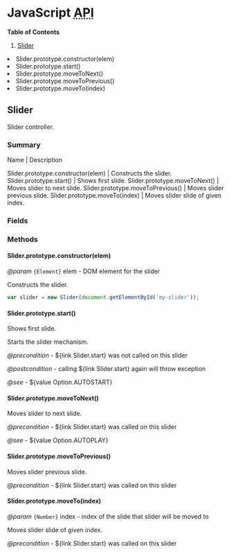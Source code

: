 <!--

Copyright 2015 Maciej Chałapuk

Licensed under the Apache License, Version 2.0 (the "License");
you may not use this file except in compliance with the License.
You may obtain a copy of the License at

http://www.apache.org/licenses/LICENSE-2.0

Unless required by applicable law or agreed to in writing, software
distributed under the License is distributed on an "AS IS" BASIS,
WITHOUT WARRANTIES OR CONDITIONS OF ANY KIND, either express or implied.
See the License for the specific language governing permissions and
limitations under the License.

-->

<!-- Start Template javascript-api.md.ejs -->

# JavaScript <abbr title="Application Programming Interface">API</abbr>

**Table of Contents**

1. [Slider](#slider)<ul>
<li>Slider.prototype.constructor(elem)
<li>Slider.prototype.start()
<li>Slider.prototype.moveToNext()
<li>Slider.prototype.moveToPrevious()
<li>Slider.prototype.moveTo(index)</ul>

<!-- Start src/node/slider.js -->

## Slider

Slider controller.

### Summary

Name | Description

Slider.prototype.constructor(elem) | Constructs the slider.
Slider.prototype.start() | Shows first slide.
Slider.prototype.moveToNext() | Moves slider to next slide.
Slider.prototype.moveToPrevious() | Moves slider previous slide.
Slider.prototype.moveTo(index) | Moves slider slide of given index.

### Fields

### Methods

#### Slider.prototype.constructor(elem)

*@param* `{Element}` elem - DOM element for the slider

Constructs the slider.

```javascript
var slider = new Slider(document.getElementById('my-slider'));
```

#### Slider.prototype.start()

Shows first slide.

Starts the slider mechanism.

*@precondition* - ${link Slider.start} was not called on this slider

*@postcondition* - calling ${link Slider.start} again will throw exception

*@see* - ${value Option.AUTOSTART}

#### Slider.prototype.moveToNext()

Moves slider to next slide.

*@precondition* - ${link Slider.start} was called on this slider

*@see* - ${value Option.AUTOPLAY}

#### Slider.prototype.moveToPrevious()

Moves slider previous slide.

*@precondition* - ${link Slider.start} was called on this slider

#### Slider.prototype.moveTo(index)

*@param* `{Number}` index - index of the slide that slider will be moved to

Moves slider slide of given index.

*@precondition* - ${link Slider.start} was called on this slider

<!-- End src/node/slider.js -->

<!-- End Template javascript-api.md.ejs -->

